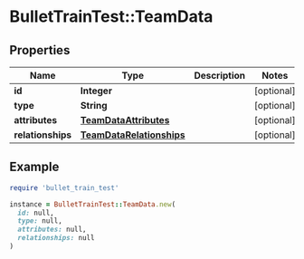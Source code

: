 # BulletTrainTest::TeamData

## Properties

| Name | Type | Description | Notes |
| ---- | ---- | ----------- | ----- |
| **id** | **Integer** |  | [optional] |
| **type** | **String** |  | [optional] |
| **attributes** | [**TeamDataAttributes**](TeamDataAttributes.md) |  | [optional] |
| **relationships** | [**TeamDataRelationships**](TeamDataRelationships.md) |  | [optional] |

## Example

```ruby
require 'bullet_train_test'

instance = BulletTrainTest::TeamData.new(
  id: null,
  type: null,
  attributes: null,
  relationships: null
)
```

